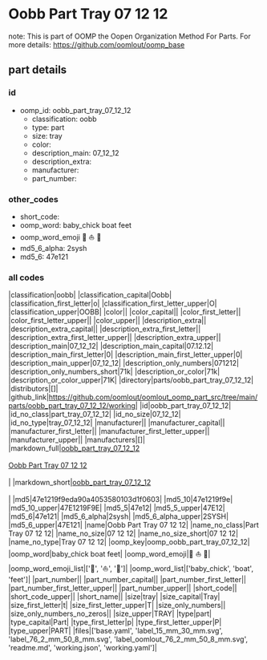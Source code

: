# Oobb Part Tray 07 12 12  

note: This is part of OOMP the Oopen Organization Method For Parts. For more details: https://github.com/oomlout/oomp_base

##  part details





### id
* oomp_id: oobb_part_tray_07_12_12
  * classification: oobb
  * type: part
  * size: tray
  * color: 
  * description_main: 07_12_12
  * description_extra: 
  * manufacturer: 
  * part_number: 

### other_codes
* short_code: 
* oomp_word: baby_chick boat feet
* oomp_word_emoji :baby_chick: :boat: :feet:
* md5_6_alpha: 2sysh
* md5_6: 47e121

### all codes 
|classification|oobb|
|classification_capital|Oobb|
|classification_first_letter|o|
|classification_first_letter_upper|O|
|classification_upper|OOBB|
|color||
|color_capital||
|color_first_letter||
|color_first_letter_upper||
|color_upper||
|description_extra||
|description_extra_capital||
|description_extra_first_letter||
|description_extra_first_letter_upper||
|description_extra_upper||
|description_main|07_12_12|
|description_main_capital|07.12.12|
|description_main_first_letter|0|
|description_main_first_letter_upper|0|
|description_main_upper|07_12_12|
|description_only_numbers|071212|
|description_only_numbers_short|71k|
|description_or_color|71k|
|description_or_color_upper|71K|
|directory|parts/oobb_part_tray_07_12_12|
|distributors|[]|
|github_link|https://github.com/oomlout/oomlout_oomp_part_src/tree/main/parts/oobb_part_tray_07_12_12/working|
|id|oobb_part_tray_07_12_12|
|id_no_class|part_tray_07_12_12|
|id_no_size|07_12_12|
|id_no_type|tray_07_12_12|
|manufacturer||
|manufacturer_capital||
|manufacturer_first_letter||
|manufacturer_first_letter_upper||
|manufacturer_upper||
|manufacturers|[]|
|markdown_full|[oobb_part_tray_07_12_12](https://github.com/oomlout/oomlout_oomp_part_src/tree/main/parts/oobb_part_tray_07_12_12/working)<br>[](https://github.com/oomlout/oomlout_oomp_part_src/tree/main/parts/oobb_part_tray_07_12_12/working)<br>[Oobb Part Tray 07 12 12](https://github.com/oomlout/oomlout_oomp_part_src/tree/main/parts/oobb_part_tray_07_12_12/working)<br><br>|
|markdown_short|[oobb_part_tray_07_12_12](https://github.com/oomlout/oomlout_oomp_part_src/tree/main/parts/oobb_part_tray_07_12_12/working)<br><br>|
|md5|47e1219f9eda90a4053580103d1f0603|
|md5_10|47e1219f9e|
|md5_10_upper|47E1219F9E|
|md5_5|47e12|
|md5_5_upper|47E12|
|md5_6|47e121|
|md5_6_alpha|2sysh|
|md5_6_alpha_upper|2SYSH|
|md5_6_upper|47E121|
|name|Oobb Part Tray 07 12 12|
|name_no_class|Part Tray 07 12 12|
|name_no_size|07 12 12|
|name_no_size_short|07 12 12|
|name_no_type|Tray 07 12 12|
|oomp_key|oomp_oobb_part_tray_07_12_12|
|oomp_word|baby_chick boat feet|
|oomp_word_emoji|:baby_chick: :boat: :feet:|
|oomp_word_emoji_list|[':baby_chick:', ':boat:', ':feet:']|
|oomp_word_list|['baby_chick', 'boat', 'feet']|
|part_number||
|part_number_capital||
|part_number_first_letter||
|part_number_first_letter_upper||
|part_number_upper||
|short_code||
|short_code_upper||
|short_name||
|size|tray|
|size_capital|Tray|
|size_first_letter|t|
|size_first_letter_upper|T|
|size_only_numbers||
|size_only_numbers_no_zeros||
|size_upper|TRAY|
|type|part|
|type_capital|Part|
|type_first_letter|p|
|type_first_letter_upper|P|
|type_upper|PART|
|files|['base.yaml', 'label_15_mm_30_mm.svg', 'label_76_2_mm_50_8_mm.svg', 'label_oomlout_76_2_mm_50_8_mm.svg', 'readme.md', 'working.json', 'working.yaml']|
